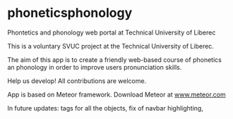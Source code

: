 # phoneticsphonology
Phontetics and phonology web portal at Technical University of Liberec

This is a voluntary SVUC project at the Technical University of Liberec.

The aim of this app is to create a friendly web-based course of phonetics an phonology in order to improve users pronunciation skills.

Help us develop! All contributions are welcome.

App is based on Meteor framework. Download Meteor at www.meteor.com


In future updates: tags for all the objects, fix of navbar highlighting, 
